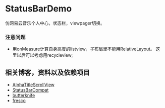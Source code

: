 # StatusBarDemo
仿网易云音乐个人中心，状态栏，viewpager切换。

### 注意问题
* 用onMeasure计算自身高度的listview，子布局里不能用RelativeLayout。 
这里以后可以考虑用recycleview;

## 相关博客，资料以及依赖项目
* [AlphaTitleScrollView](http://blog.csdn.net/u013000152/article/details/51622587)
* [StatusBarCompat](http://blog.csdn.net/jdsjlzx/article/details/41643587)
* [butterknife](https://github.com/JakeWharton/butterknife) 
* [fresco](https://github.com/facebook/fresco) 